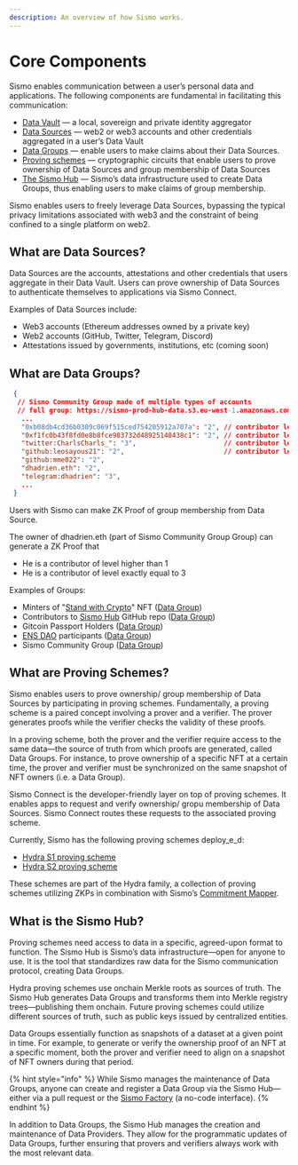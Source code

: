 ```yaml
---
description: An overview of how Sismo works.
---
```


# Core Components

Sismo enables communication between a user’s personal data and applications. The following components are fundamental in facilitating this communication:

* [Data Vault](technical-concepts/what-is-the-data-vault.md) — a local, sovereign and private identity aggregator
* [Data Sources](core-components.md#what-are-data-sources) — web2 or web3 accounts and other credentials aggregated in a user’s Data Vault
* [Data Groups](core-components.md#what-are-data-gems) — enable users to make claims about their Data Sources.
* [Proving schemes](technical-concepts/proving-schemes/) — cryptographic circuits that enable users to prove ownership of Data Sources and group membership of Data Sources
* [The Sismo Hub](core-components.md#what-is-the-sismo-hub) — Sismo’s data infrastructure used to create Data Groups, thus enabling users to make claims of group membership.

Sismo enables users to freely leverage Data Sources, bypassing the typical privacy limitations associated with web3 and the constraint of being confined to a single platform on web2.

## What are Data Sources?

Data Sources are the accounts, attestations and other credentials that users aggregate in their Data Vault. Users can prove ownership of Data Sources to authenticate themselves to applications via Sismo Connect.

Examples of Data Sources include:

* Web3 accounts (Ethereum addresses owned by a private key)
* Web2 accounts (GitHub, Twitter, Telegram, Discord)
* Attestations issued by governments, institutions, etc (coming soon)

## What are Data Groups?

```json
 {
  // Sismo Community Group made of multiple types of accounts
  // full group: https://sismo-prod-hub-data.s3.eu-west-1.amazonaws.com/group-snapshot-store/0xd630aa769278cacde879c5c0fe5d203c/1687260637.json
   ...
   "0xb08db4cd36b0309c069f515ced754205912a707a": "2", // contributor level 2
   "0xf1fc0b43f8fd0e8b8fce983732d48925148438c1": "2", // contributor level 2
   "twitter:CharlsCharls_": "3",                      // contributor level 3  
   "github:leosayous21": "2",                         // contributor level 2
   "github:mme022": "2",
   "dhadrien.eth": "2",
   "telegram:dhadrien": "3",
   ...
 }
```

Users with Sismo can make ZK Proof of group membership from Data Source.&#x20;

The owner of dhadrien.eth (part of Sismo Community Group Group) can generate a ZK Proof that

* He is a contributor of level higher than 1
* He is a contributor of level exactly equal to 3

Examples of Groups:

* Minters of  "[Stand with Crypto](https://nft.coinbase.com/collection/ethereum/0x9d90669665607f08005cae4a7098143f554c59ef)" NFT  ([Data Group](https://factory.sismo.io/groups-explorer?search=stand-with-crypto-nft-minters))
* Contributors to [Sismo Hub](https://github.com/sismo-core/sismo-hub) GitHub repo ([Data Group](https://factory.sismo.io/groups-explorer?search=sismo-hub-contributors-github))
* Gitcoin Passport Holders ([Data Group](https://factory.sismo.io/groups-explorer?search=gitcoin-passport-holders))
* [ENS DAO](https://docs.ens.domains/v/governance/) participants ([Data Group](https://factory.sismo.io/groups-explorer?search=ens-voters))
* Sismo Community Group ([Data Group](https://factory.sismo.io/groups-explorer?search=0xd630aa769278cacde879c5c0fe5d203c))

## What are Proving Schemes?

Sismo enables users to prove ownership/ group membership of Data Sources by participating in proving schemes. Fundamentally, a proving scheme is a paired concept involving a prover and a verifier. The prover generates proofs while the verifier checks the validity of these proofs.

In a proving scheme, both the prover and the verifier require access to the same data—the source of truth from which proofs are generated, called Data Groups. For instance, to prove ownership of a specific NFT at a certain time, the prover and verifier must be synchronized on the same snapshot of NFT owners (i.e. a Data Group).

Sismo Connect is the developer-friendly layer on top of proving schemes. It enables apps to request and verify ownership/ gropu membership of Data Sources. Sismo Connect routes these requests to the associated proving scheme.

Currently, Sismo has the following proving schemes deploy_e_d:

* [Hydra S1 proving scheme](technical-concepts/proving-schemes/hydra-s1.md)
* [Hydra S2 proving scheme](technical-concepts/proving-schemes/hydra-s2.md)

These schemes are part of the Hydra family, a collection of proving schemes utilizing ZKPs in combination with Sismo’s [Commitment Mapper](technical-concepts/commitment-mapper.md).

## What is the Sismo Hub?

Proving schemes need access to data in a specific, agreed-upon format to function. The Sismo Hub is Sismo’s data infrastructure—open for anyone to use. It is the tool that standardizes raw data for the Sismo communication protocol, creating Data Groups.

Hydra proving schemes use onchain Merkle roots as sources of truth. The Sismo Hub generates Data Groups and transforms them into Merkle registry trees—publishing them onchain. Future proving schemes could utilize different sources of truth, such as public keys issued by centralized entities.

Data Groups essentially function as snapshots of a dataset at a given point in time. For example, to generate or verify the ownership proof of an NFT at a specific moment, both the prover and verifier need to align on a snapshot of NFT owners during that period.

{% hint style="info" %}
While Sismo manages the maintenance of Data Groups, anyone can create and register a Data Group via the Sismo Hub—either via a pull request or the [Sismo Factory](https://factory.sismo.io/) (a no-code interface).
{% endhint %}

In addition to Data Groups, the Sismo Hub manages the creation and maintenance of Data Providers. They allow for the programmatic updates of Data Groups, further ensuring that provers and verifiers always work with the most relevant data.
